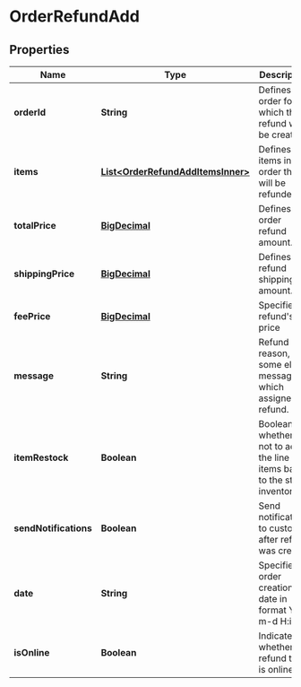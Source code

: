 

# OrderRefundAdd

## Properties

Name | Type | Description | Notes
------------ | ------------- | ------------- | -------------
**orderId** | **String** | Defines the order for which the refund will be created. |  [optional]
**items** | [**List&lt;OrderRefundAddItemsInner&gt;**](OrderRefundAddItemsInner.md) | Defines items in the order that will be refunded |  [optional]
**totalPrice** | [**BigDecimal**](BigDecimal.md) | Defines order refund amount. |  [optional]
**shippingPrice** | [**BigDecimal**](BigDecimal.md) | Defines refund shipping amount. |  [optional]
**feePrice** | [**BigDecimal**](BigDecimal.md) | Specifies refund&#39;s fee price |  [optional]
**message** | **String** | Refund reason, or some else message which assigned to refund. |  [optional]
**itemRestock** | **Boolean** | Boolean, whether or not to add the line items back to the store inventory. |  [optional]
**sendNotifications** | **Boolean** | Send notifications to customer after refund was created |  [optional]
**date** | **String** | Specifies an order creation date in format Y-m-d H:i:s |  [optional]
**isOnline** | **Boolean** | Indicates whether refund type is online |  [optional]




